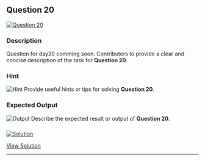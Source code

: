


## Question 20
<a href="https://github.com/alishgosai/Javascript-Exercise-and-Solutions/blob/master/questions/Question20.md" target="_blank">
  <img src="https://img.shields.io/badge/Question-20-purple?style=for-the-badge&logoSize=60" alt="Question 20">
</a>

### **Description**
Question for day20 comming soon.
Contributers to provide a clear and concise description of the task for **Question 20**.

### **Hint**
![Hint](https://img.shields.io/badge/Hint:-blue)
Provide useful hints or tips for solving **Question 20**.

### **Expected Output**
![Output](https://img.shields.io/badge/Output:-blue)
Describe the expected result or output of **Question 20**.

### <a href="https://github.com/alishgosai/Javascript-Exercise-and-Solutions/blob/master/solutions/Solution20.js" target="_blank">
  <img src="https://img.shields.io/badge/Solution-1f8e00?style=for-the-badge&logo=solution&logoColor=white" alt="Solution">
</a>

<a href="https://github.com/alishgosai/Javascript-Exercise-and-Solutions/blob/master/solutions/Solution20.js" target="_blank">View Solution</a>

---

